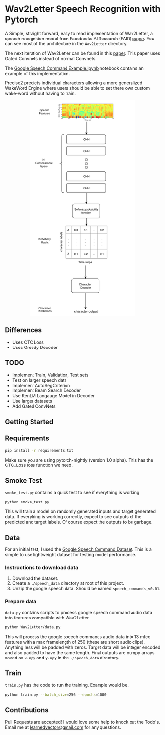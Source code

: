 # Wav2Letter Speech Recognition with Pytorch

A Simple, straight forward, easy to read implementation of Wav2Letter, a speech recognition model from Facebooks AI Research (FAIR) [paper](https://arxiv.org/pdf/1609.03193.pdf). You can see most of the architecture in the `Wav2Letter` directory.

The next iteration of Wav2Letter can be found in this [paper](https://arxiv.org/abs/1712.09444). This paper uses Gated Convnets instead of normal Convnets.

The [Google Speech Command Example.ipynb](https://github.com/LearnedVector/Wav2Letter/blob/master/Google%20Speech%20Command%20Example.ipynb) notebook contains an example of this implementation.

Precise2 predicts individual characters allowing a more generalized WakeWord Engine where users should be able to set there own custom wake-word without having to train.

<p align="center">
  <img src="Wav2Letter-diagram.png" alt="Precise 2 Diagram" height="700"/>
</p>

## Differences

* Uses CTC Loss
* Uses Greedy Decoder

## TODO

* Implement Train, Validation, Test sets
* Test on larger speech data
* Implement AutoSegCriterion
* Implement Beam Search Decoder
* Use KenLM Langauge Model in Decoder
* Use larger datasets
* Add Gated ConvNets

## Getting Started

## Requirements

```bash
pip install -r requirements.txt
```

Make sure you are using pytorch-nightly (version 1.0 alpha). This has the CTC_Loss loss function we need.

## Smoke Test

`smoke_test.py` contains a quick test to see if everything is working

```bash
python smoke_test.py
```

This will train a model on randomly generated inputs and target generated data. If everyhing is working correctly, expect to see outputs of the predicted and target labels. Of course expect the outputs to be garbage.

## Data

For an initial test, I used the [Google Speech Command Dataset](https://www.kaggle.com/c/tensorflow-speech-recognition-challenge/data). This is a simple to use lightweight dataset for testing model performance.

### Instructions to download data

1. Download the dataset.
2. Create a `./speech_data` directory at root of this project.
3. Unzip the google speech data. Should be named `speech_commands_v0.01`.

### Prepare data

`data.py` contains scripts to process google speech command audio data into features compatible with Wav2Letter.

```bash
python Wav2Letter/data.py
```

This will process the google speech commands audio data into 13 mfcc features with a max framelength of 250 (these are short audio clips). Anything less will be padded with zeros. Target data will be integer encoded and also padded to have the same length. Final outputs are numpy arrays saved as `x.npy` and `y.npy` in the `./speech_data` directory.

## Train

`train.py` has the code to run the training. Example would be.

```bash
python train.py --batch_size=256 --epochs=1000
```

## Contributions

Pull Requests are accepted! I would love some help to knock out the Todo's. Email me at learnedvector@gmail.com for any questions.

